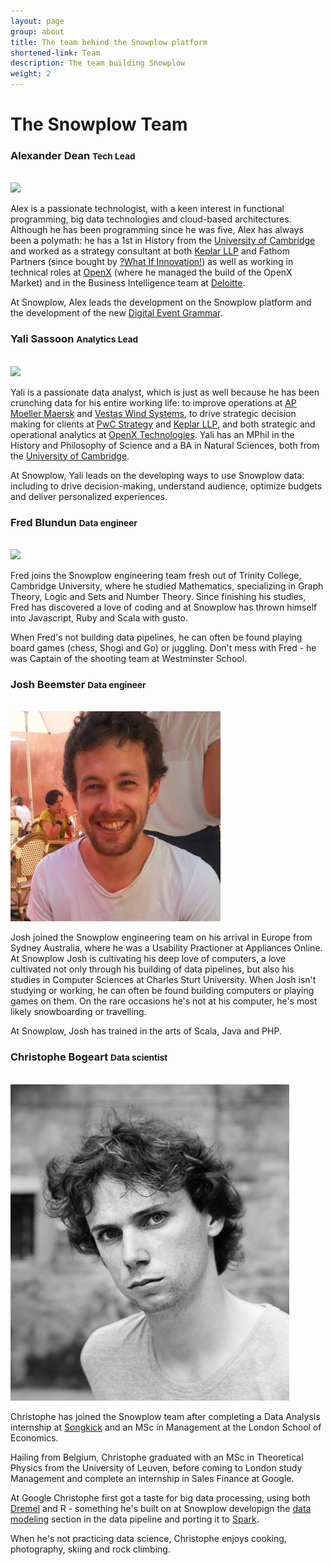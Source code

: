 ```yaml
---
layout: page
group: about
title: The team behind the Snowplow platform
shortened-link: Team
description: The team building Snowplow
weight: 2
---
```


# The Snowplow Team

<div class="row">
	<div class="span6">
		<h3>Alexander Dean <small>Tech Lead</small></h3><br>
		<img src="/assets/img/team/alex.png" class="img-rounded" />
		<br>
		<p>Alex is a passionate technologist, with a keen interest in functional programming, big data technologies and cloud-based architectures. Although he has been programming since he was five, Alex has always been a polymath: he has a 1st in History from the <a href="http://www.cam.ac.uk/">University of Cambridge</a> and worked as a strategy consultant at both <a href="http://www.keplarllp.com/">Keplar LLP</a> and Fathom Partners (since bought by <a href="http://www.whatifinnovation.com/">?What If Innovation!</a>) as well as working in technical roles at <a href="http://www.openx.com/">OpenX</a> (where he managed the build of the OpenX Market) and in the Business Intelligence team at <a href="http://www.deloitte.com/view/en_GB/uk/index.htm">Deloitte</a>.</p>
		<p>At Snowplow, Alex leads the development on the Snowplow platform and the development of the new <a href="/blog/2013/08/12/towards-universal-event-analytics-building-an-event-grammar/">Digital Event Grammar</a>.</p>
	</div>
	<div class="span6">
		<h3>Yali Sassoon <small>Analytics Lead</small></h3><br>
		<img src="/assets/img/team/yali.png" class="img-rounded" />
		<br>
		<p>Yali is a passionate data analyst, which is just as well because he has been crunching data for his entire working life: to improve operations at <a href="http://www.maersk.com/pages/default.aspx">AP Moeller Maersk</a> and <a href="http://www.vestas.com/">Vestas Wind Systems</a>, to drive strategic decision making for clients at <a href="http://www.pwc.co.uk/strategy/index.jhtml">PwC Strategy</a> and <a href="http://www.keplarllp.com/">Keplar LLP</a>, and both strategic and operational analytics at <a href="http://www.openx.com/">OpenX Technologies</a>. Yali has an MPhil in the History and Philosophy of Science and a BA in Natural Sciences, both from the <a href="http://www.cam.ac.uk/">University of Cambridge</a>.</p>
		<p>At Snowplow, Yali leads on the developing ways to use Snowplow data: including to drive decision-making, understand audience, optimize budgets and deliver personalized experiences.</p>
	</div>
</div>

<div class="row">
	<div class="span6">
		<h3>Fred Blundun <small>Data engineer</small></h3><br>
		<img src="/assets/img/team/fred.png" class="img-rounded" />
		<p>Fred joins the Snowplow engineering team fresh out of Trinity College, Cambridge University, where he studied Mathematics, specializing in Graph Theory, Logic and Sets and Number Theory. Since finishing his studies, Fred has discovered a love of coding and at Snowplow has thrown himself into Javascript, Ruby and Scala with gusto.</p>
		<p>When Fred's not building data pipelines, he can often be found playing board games (chess, Shogi and Go) or juggling. Don't mess with Fred - he was Captain of the shooting team at Westminster School.</p>
	</div>
	<div class="span6">
		<h3>Josh Beemster <small>Data engineer</small></h3><br>
		<img src="/assets/img/blog/2015/02/josh-beemster.png" class="img-rounded" />
		<p>Josh joined the Snowplow engineering team on his arrival in Europe from Sydney Australia, where he was a Usability Practioner at Appliances Online. At Snowplow Josh is cultivating his deep love of computers, a love cultivated not only through his building of data pipelines, but also his studies in Computer Sciences at Charles Sturt University. When Josh isn't studying or working, he can often be found building computers or playing games on them. On the rare occasions he's not at his computer, he's most likely snowboarding or travelling. </p>
		<p>At Snowplow, Josh has trained in the arts of Scala, Java and PHP.</p>
	</div>
</div>

<div class="row">
	<div class="span6">
		<h3>Christophe Bogeart <small>Data scientist</small></h3><br>
		<img src="/assets/img/team/christophe.jpg" class="img-rounded" />
		<p>Christophe has joined the Snowplow team after completing a Data Analysis internship at <a href="http://www.songkick.com/">Songkick</a> and an MSc in Management at the London School of Economics.</p>
		<p>Hailing from Belgium, Christophe graduated with an MSc in Theoretical Physics from the University of Leuven, before coming to London study Management and complete an internship in Sales Finance at Google.</p>
		<p>At Google Christophe first got a taste for big data processing, using both <a href="http://research.google.com/pubs/pub36632.html">Dremel</a> and R - something he's built on at Snowplow developign the <a href="/analytics/event-dictionaries-and-data-models/data-modeling.html">data modeling</a> section in the data pipeline and porting it to <a href="https://spark.apache.org/">Spark</a>.</p>
		<p>When he's not practicing data science, Christophe enjoys cooking, photography, skiing and rock climbing.</p>
	</div>
	<div class="span6">
	</div>
</div>

